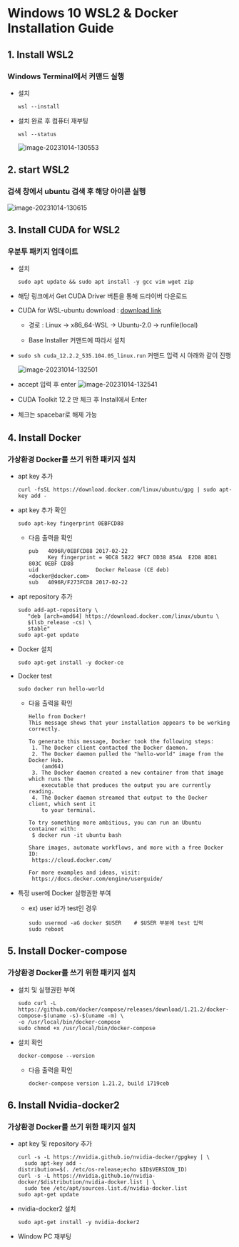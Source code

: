 # Windows 10 WSL2 & Docker Installation Guide

## 1\. Install WSL2

### Windows Terminal에서 커맨드 실행

*   설치
    
    ```
    wsl --install
    ```
    
*   설치 완료 후 컴퓨터 재부팅
    
    ```
    wsl --status
    ```    

      ![image-20231014-130553](https://github.com/JinhaSong/old_classifier/assets/39808596/469b8b7d-f106-4774-9c03-dfb3b35aa8ad)


## 2\. start WSL2

### 검색 창에서 ubuntu 검색 후 해당 아이콘 실행

![image-20231014-130615](https://github.com/JinhaSong/old_classifier/assets/39808596/60c6a562-b24d-47b3-a6ae-3530e0c7176c)


## 3\. Install CUDA for WSL2

### 우분투 패키지 업데이트

*   설치
    
    ```
    sudo apt update && sudo apt install -y gcc vim wget zip
    ```
    
*   해당 링크에서 Get CUDA Driver 버튼을 통해 드라이버 다운로드
    
*   CUDA for WSL-ubuntu download : [download link](https://developer.nvidia.com/cuda-downloads?target_os=Linux&target_arch=x86_64&Distribution=WSL-Ubuntu&target_version=2.0&target_type=runfile_local)
    
    *   경로 : Linux → x86\_64-WSL → Ubuntu-2.0 → runfile(local)
        
    *   Base Installer 커맨드에 따라서 설치
    
*   ```sudo sh cuda_12.2.2_535.104.05_linux.run``` 커맨드 입력 시 아래와 같이 진행
    

      ![image-20231014-132501](https://github.com/JinhaSong/old_classifier/assets/39808596/df442bc1-1450-4aeb-a087-2e75e0d291c8)
*   accept 입력 후 enter
      ![image-20231014-132541](https://github.com/JinhaSong/old_classifier/assets/39808596/10cc2b20-ee7c-44b1-a69f-bc94408ba036)
*   CUDA Toolkit 12.2 만 체크 후 Install에서 Enter
*   체크는 spacebar로 해제 가능


## 4\. Install Docker

### 가상환경 Docker를 쓰기 위한 패키지 설치

*   apt key 추가
    
    ```
    curl -fsSL https://download.docker.com/linux/ubuntu/gpg | sudo apt-key add -
    ```
    
*   apt key 추가 확인
    
    ```
    sudo apt-key fingerprint 0EBFCD88
    ```
    
    *   다음 출력을 확인
        
        ```
        pub   4096R/0EBFCD88 2017-02-22
              Key fingerprint = 9DC8 5822 9FC7 DD38 854A  E2D8 8D81 803C 0EBF CD88
        uid                  Docker Release (CE deb) <docker@docker.com>
        sub   4096R/F273FCD8 2017-02-22
        ```
        
*   apt repository 추가
    
    ```
    sudo add-apt-repository \
       "deb [arch=amd64] https://download.docker.com/linux/ubuntu \
       $(lsb_release -cs) \
       stable"
    sudo apt-get update
    ```
    
*   Docker 설치
    
    ```
    sudo apt-get install -y docker-ce
    ```
    
*   Docker test
    
    ```
    sudo docker run hello-world
    ```
    
    *   다음 출력을 확인
        
        ```
        Hello from Docker!
        This message shows that your installation appears to be working correctly.
         
        To generate this message, Docker took the following steps:
         1. The Docker client contacted the Docker daemon.
         2. The Docker daemon pulled the "hello-world" image from the Docker Hub.
            (amd64)
         3. The Docker daemon created a new container from that image which runs the
            executable that produces the output you are currently reading.
         4. The Docker daemon streamed that output to the Docker client, which sent it
            to your terminal.
         
        To try something more ambitious, you can run an Ubuntu container with:
         $ docker run -it ubuntu bash
         
        Share images, automate workflows, and more with a free Docker ID:
         https://cloud.docker.com/
         
        For more examples and ideas, visit:
         https://docs.docker.com/engine/userguide/
        ```
        
*   특정 user에 Docker 실행권한 부여
    
    *   ex) user id가 test인 경우
        
        ```
        sudo usermod -aG docker $USER    # $USER 부분에 test 입력
        sudo reboot
        ```
        

## 5\. Install Docker-compose

### 가상환경 Docker를 쓰기 위한 패키지 설치

*   설치 및 실행권한 부여
    
    ```
    sudo curl -L https://github.com/docker/compose/releases/download/1.21.2/docker-compose-$(uname -s)-$(uname -m) \
    -o /usr/local/bin/docker-compose
    sudo chmod +x /usr/local/bin/docker-compose
    ```
    
*   설치 확인
    
    ```
    docker-compose --version
    ```
    
    *   다음 출력을 확인
        
        ```
        docker-compose version 1.21.2, build 1719ceb
        ```
        

## 6\. Install Nvidia-docker2

### 가상환경 Docker를 쓰기 위한 패키지 설치

*   apt key 및 repository 추가
    
    ```
    curl -s -L https://nvidia.github.io/nvidia-docker/gpgkey | \
      sudo apt-key add -
    distribution=$(. /etc/os-release;echo $ID$VERSION_ID)
    curl -s -L https://nvidia.github.io/nvidia-docker/$distribution/nvidia-docker.list | \
      sudo tee /etc/apt/sources.list.d/nvidia-docker.list
    sudo apt-get update
    ```
    
*   nvidia-docker2 설치
    
    ```
    sudo apt-get install -y nvidia-docker2
    ```
    
*   Window PC 재부팅
  
